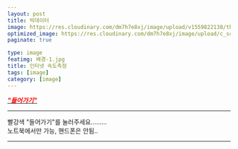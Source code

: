 ```yaml
---
layout: post
title: 빅데이터
image: https://res.cloudinary.com/dm7h7e8xj/image/upload/v1559822138/theme9_v273a9.jpg
optimized_image: https://res.cloudinary.com/dm7h7e8xj/image/upload/c_scale,w_380/v1559822138/theme9_v273a9.jpg
paginate: true

type: image
featimg: 배경-1.jpg
title: 인터넷 속도측정
tags: [image]
category: [image]
---
```


[<span style="color:red">***"들어가기"***</span>](http://beta.benchbee.co.kr/home.asp#)

---

빨강색 "들어가기"를 눌러주세요.........<br>
노트북에서만 가능, 핸드폰은 안됨..

---





